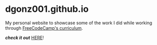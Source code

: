 # dgonz001.github.io

My personal website to showcase some of the work I did while working through [FreeCodeCamp's curriculum](https://www.freecodecamp.org/). 


**_check it out_** [HERE](https://dgonz001.github.io/index.html)!
